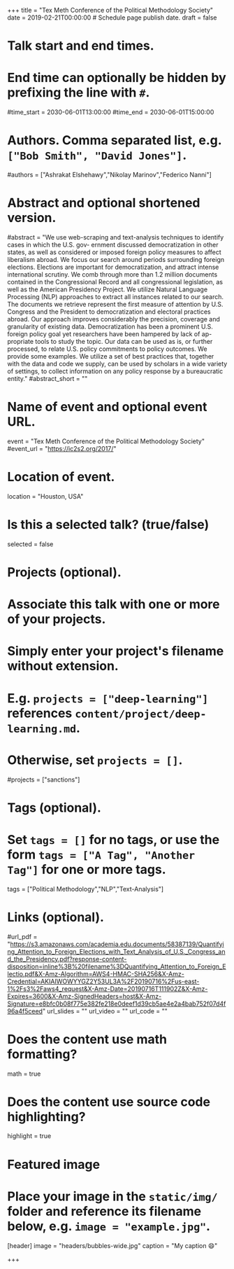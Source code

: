 +++
title = "Tex Meth Conference of the Political Methodology Society"
date = 2019-02-21T00:00:00  # Schedule page publish date.
draft = false

# Talk start and end times.
#   End time can optionally be hidden by prefixing the line with `#`.
#time_start = 2030-06-01T13:00:00
#time_end = 2030-06-01T15:00:00

# Authors. Comma separated list, e.g. `["Bob Smith", "David Jones"]`.
#authors = ["Ashrakat Elshehawy","Nikolay Marinov","Federico Nanni"]

# Abstract and optional shortened version.
#abstract = "We use web-scraping and text-analysis techniques to identify cases in which the U.S. gov- ernment discussed democratization in other states, as well as considered or imposed foreign policy measures to affect liberalism abroad. We focus our search around periods surrounding foreign elections. Elections are important for democratization, and attract intense international scrutiny. We comb through more than 1.2 million documents contained in the Congressional Record and all congressional legislation, as well as the American Presidency Project. We utilize Natural Language Processing (NLP) approaches to extract all instances related to our search. The documents we retrieve represent the first measure of attention by U.S. Congress and the President to democratization and electoral practices abroad. Our approach improves considerably the precision, coverage and granularity of existing data. Democratization has been a prominent U.S. foreign policy goal yet researchers have been hampered by lack of ap- propriate tools to study the topic. Our data can be used as is, or further processed, to relate U.S. policy commitments to policy outcomes. We provide some examples. We utilize a set of best practices that, together with the data and code we supply, can be used by scholars in a wide variety of settings, to collect information on any policy response by a bureaucratic entity."
#abstract_short = ""

# Name of event and optional event URL.
event = "Tex Meth Conference of the Political Methodology Society"
#event_url = "https://ic2s2.org/2017/"

# Location of event.
location = "Houston, USA"

# Is this a selected talk? (true/false)
selected = false

# Projects (optional).
#   Associate this talk with one or more of your projects.
#   Simply enter your project's filename without extension.
#   E.g. `projects = ["deep-learning"]` references `content/project/deep-learning.md`.
#   Otherwise, set `projects = []`.
#projects = ["sanctions"]

# Tags (optional).
#   Set `tags = []` for no tags, or use the form `tags = ["A Tag", "Another Tag"]` for one or more tags.
tags = ["Political Methodology","NLP","Text-Analysis"]

# Links (optional).
#url_pdf = "https://s3.amazonaws.com/academia.edu.documents/58387139/Quantifying_Attention_to_Foreign_Elections_with_Text_Analysis_of_U.S._Congress_and_the_Presidency.pdf?response-content-disposition=inline%3B%20filename%3DQuantifying_Attention_to_Foreign_Electio.pdf&X-Amz-Algorithm=AWS4-HMAC-SHA256&X-Amz-Credential=AKIAIWOWYYGZ2Y53UL3A%2F20190716%2Fus-east-1%2Fs3%2Faws4_request&X-Amz-Date=20190716T111902Z&X-Amz-Expires=3600&X-Amz-SignedHeaders=host&X-Amz-Signature=e8bfc0b08f775e382fe218e0deef1d39cb5ae4e2a4bab752f07d4f96a4f5ceed"
url_slides = ""
url_video = ""
url_code = ""

# Does the content use math formatting?
math = true

# Does the content use source code highlighting?
highlight = true

# Featured image
# Place your image in the `static/img/` folder and reference its filename below, e.g. `image = "example.jpg"`.
[header]
image = "headers/bubbles-wide.jpg"
caption = "My caption :smile:"

+++
